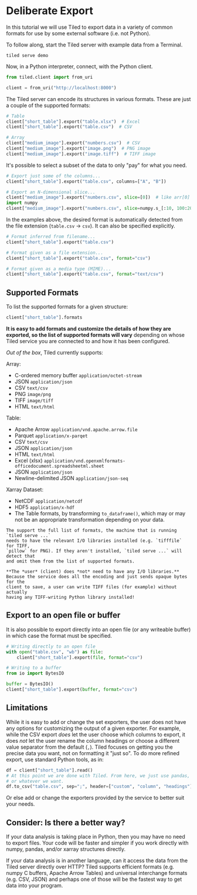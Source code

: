 # Deliberate Export

In this tutorial we will use Tiled to export data in a variety of
common formats for use by some external software (i.e. not Python).

To follow along, start the Tiled server with example data from a Terminal.

```
tiled serve demo
```

Now, in a Python interpreter, connect, with the Python client.

```python
from tiled.client import from_uri

client = from_uri("http://localhost:8000")
```

The Tiled server can encode its structures in various formats.
These are just a couple of the supported formats:

```python
# Table
client["short_table"].export("table.xlsx")  # Excel
client["short_table"].export("table.csv")  # CSV

# Array
client["medium_image"].export("numbers.csv")  # CSV
client["medium_image"].export("image.png")  # PNG image
client["medium_image"].export("image.tiff")  # TIFF image
```

It's possible to select a subset of the data to only "pay" for what you need.

```python
# Export just some of the columns...
client["short_table"].export("table.csv", columns=["A", "B"])

# Export an N-dimensional slice...
client["medium_image"].export("numbers.csv", slice=[0])  # like arr[0]
import numpy
client["medium_image"].export("numbers.csv", slice=numpy.s_[:10, 100:200])  # like arr[:10, 100:200]
```

In the examples above, the desired format is automatically detected from the
file extension (`table.csv` -> `csv`). It can also be specified explicitly.

```python
# Format inferred from filename...
client["short_table"].export("table.csv")

# Format given as a file extension...
client["short_table"].export("table.csv", format="csv")

# Format given as a media type (MIME)...
client["short_table"].export("table.csv", format="text/csv")
```

## Supported Formats

To list the supported formats for a given structure:

```py
client["short_table"].formats
```

**It is easy to add formats and customize the details of how they are exported,
so the list of supported formats will vary** depending on whose Tiled service
you are connected to and how it has been configured.

*Out of the box*, Tiled currently supports:

Array:

* C-ordered memory buffer `application/octet-stream`
* JSON `application/json`
* CSV `text/csv`
* PNG `image/png`
* TIFF `image/tiff`
* HTML `text/html`

Table:
* Apache Arrow `application/vnd.apache.arrow.file`
* Parquet `application/x-parqet`
* CSV `text/csv`
* JSON `application/json`
* HTML `text/html`
* Excel (xlsx) `application/vnd.openxmlformats-officedocument.spreadsheetml.sheet`
* JSON `application/json`
* Newline-delimited JSON `application/json-seq`

Xarray Dataset:
* NetCDF `application/netcdf`
* HDF5 `application/x-hdf`
* The Table formats, by transforming `to_dataframe()`, which may or may not
  be an appropriate transformation depending on your data.

```{note}
The support the full list of formats, the machine that is running `tiled serve ...`
needs to have the relevant I/O libraries installed (e.g. `tifffile` for TIFF,
`pillow` for PNG). If they aren't installed, `tiled serve ...` will detect that
and omit them from the list of supported formats.

**The *user* (client) does *not* need to have any I/O libraries.**
Because the service does all the encoding and just sends opaque bytes for the
client to save, a user can write TIFF files (for example) without actually
having any TIFF-writing Python library installed!
```

## Export to an open file or buffer

It is also possible to export directly into an open file (or any writeable
buffer) in which case the format must be specified.

```python
# Writing directly to an open file
with open("table.csv", "wb") as file:
    client["short_table"].export(file, format="csv")

# Writing to a buffer
from io import BytesIO

buffer = BytesIO()
client["short_table"].export(buffer, format="csv")
```

## Limitations

While it is easy to add or change the set exporters, the user does not have
any options for customizing the output of a given exporter. For example, while
the CSV export *does* let the user choose which columns to export, it does
*not* let the user rename the column headings or choose a different value
separator from the default (`,`). Tiled focuses on getting you the precise
data you want, not on formatting it "just so". To do more refined export, use
standard Python tools, as in:

```python
df = client["short_table"].read()
# At this point we are done with Tiled. From here, we just use pandas,
# or whatever we want.
df.to_csv("table.csv", sep=";", header=["custom", "column", "headings"])
```

Or else add or change the exporters provided by the service to better suit your
needs.

## Consider: Is there a better way?

If your data analysis is taking place in Python, then you may have
no need to export files. Your code will be faster and simpler if you
work directly with numpy, pandas, and/or xarray structures directly.

If your data analysis is in another language, can it access the data
from the Tiled server directly over HTTP? Tiled supports efficient
formats (e.g. numpy C buffers, Apache Arrow Tables) and universal
interchange formats (e.g. CSV, JSON) and perhaps one of those will be the
fastest way to get data into your program.
